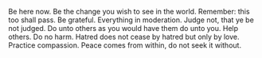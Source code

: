Be here now.
Be the change you wish to see in the world.
Remember: this too shall pass.
Be grateful.
Everything in moderation.
Judge not, that ye be not judged.
Do unto others as you would have them do unto you.
Help others.
Do no harm.
Hatred does not cease by hatred but only by love.
Practice compassion.
Peace comes from within, do not seek it without.
